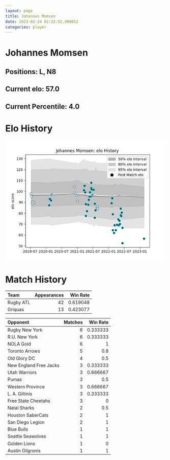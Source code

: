 ```yaml
---  
layout: page  
title: Johannes Momsen  
date: 2023-02-24 02:22:52.998652  
categories: player  
---
```

# Johannes Momsen

## Positions: L, N8

## Current elo: 57.0

## Current Percentile: 4.0

# Elo History


![elo history](history_JohannesMomsen.png)
# Match History


| Team      |   Appearances |   Win Rate |
|:----------|--------------:|-----------:|
| Rugby ATL |            42 |   0.619048 |
| Griquas   |            13 |   0.423077 |

| Opponent               |   Matches |   Win Rate |
|:-----------------------|----------:|-----------:|
| Rugby New York         |         6 |   0.333333 |
| R.U. New York          |         6 |   0.333333 |
| NOLA Gold              |         6 |   1        |
| Toronto Arrows         |         5 |   0.8      |
| Old Glory DC           |         4 |   0.5      |
| New England Free Jacks |         3 |   0.333333 |
| Utah Warriors          |         3 |   0.666667 |
| Pumas                  |         3 |   0.5      |
| Western Province       |         3 |   0.666667 |
| L. A. Giltinis         |         3 |   0.333333 |
| Free State Cheetahs    |         3 |   0        |
| Natal Sharks           |         2 |   0.5      |
| Houston SaberCats      |         2 |   1        |
| San Diego Legion       |         2 |   1        |
| Blue Bulls             |         1 |   1        |
| Seattle Seawolves      |         1 |   1        |
| Golden Lions           |         1 |   0        |
| Austin Gilgronis       |         1 |   1        |